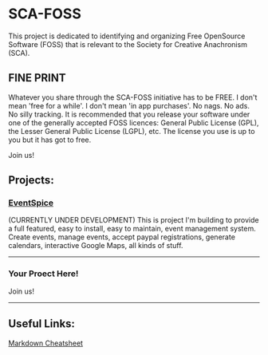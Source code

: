 # SCA-FOSS

This project is dedicated to identifying and organizing Free OpenSource Software (FOSS) that is relevant to the Society for Creative Anachronism (SCA). 

## FINE PRINT
Whatever you share through the SCA-FOSS initiative has to be FREE. I don't mean 'free for a while'. I don't mean 'in app purchases'. No nags. No ads. No silly tracking. It is recommended that you release your software under one of the generally accepted FOSS licences: General Public License (GPL), the Lesser General Public License (LGPL), etc. The license you use is up to you but it has got to free. 

Join us! 

## Projects:
### [EventSpice](https://github.com/kevinbaun/EventSpice) 

(CURRENTLY UNDER DEVELOPMENT) This is project I'm building to provide a full featured, easy to install, easy to maintain, event management system. Create events, manage events, accept paypal registrations, generate calendars, interactive  Google Maps, all kinds of stuff. 

---

### Your Proect Here!
Join us!

---

## Useful Links:
[Markdown Cheatsheet](https://github.com/adam-p/markdown-here/wiki/Markdown-Cheatsheet) 

